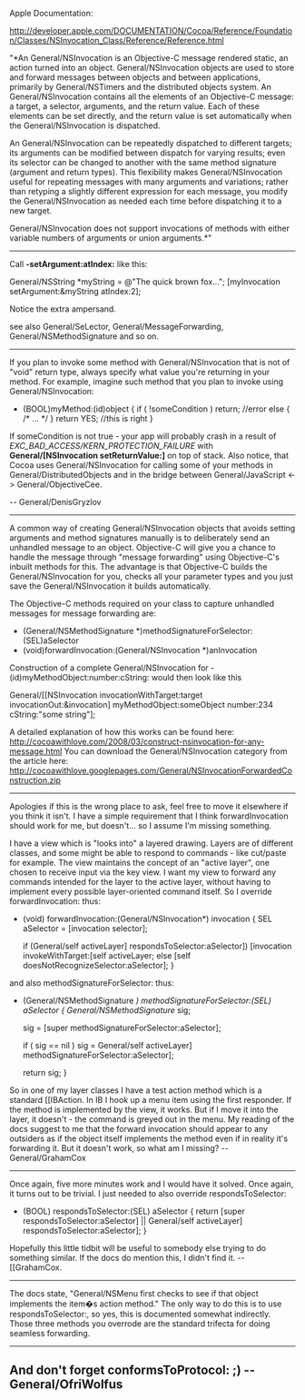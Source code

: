 Apple Documentation:

http://developer.apple.com/DOCUMENTATION/Cocoa/Reference/Foundation/Classes/NSInvocation_Class/Reference/Reference.html

"*An General/NSInvocation is an Objective-C message rendered static, an action turned into an object. General/NSInvocation objects are used to store and forward messages between objects and between applications, primarily by General/NSTimers and the distributed objects system. An General/NSInvocation contains all the elements of an Objective-C message: a target, a selector, arguments, and the return value. Each of these elements can be set directly, and the return value is set automatically when the General/NSInvocation is dispatched.

An General/NSInvocation can be repeatedly dispatched to different targets; its arguments can be modified between dispatch for varying results; even its selector can be changed to another with the same method signature (argument and return types). This flexibility makes General/NSInvocation useful for repeating messages with many arguments and variations; rather than retyping a slightly different expression for each message, you modify the General/NSInvocation as needed each time before dispatching it to a new target.

General/NSInvocation does not support invocations of methods with either variable numbers of arguments or union arguments.*"

----

Call **-setArgument:atIndex:** like this:
    
General/NSString *myString = @"The quick brown fox...";
[myInvocation setArgument:&myString atIndex:2];

Notice the extra ampersand.

see also General/SeLector, General/MessageForwarding, General/NSMethodSignature and so on.

----

If you plan to invoke some method with General/NSInvocation that is not of "void" return type, always specify what value you're returning in your method. For example, imagine such method that you plan to invoke using General/NSInvocation:

    
 - (BOOL)myMethod:(id)object {
 if ( !someCondition ) return; //error
 else 
  {
    /* ... */
  }
 return YES; //this is right
}


If someCondition is not true - your app will probably crash in a result of *EXC_BAD_ACCESS/KERN_PROTECTION_FAILURE* with **General/[NSInvocation setReturnValue:]** on top of stack. 
Also notice, that Cocoa uses General/NSInvocation for calling some of your methods in General/DistributedObjects and in the bridge between General/JavaScript <-> General/ObjectiveCee.

-- General/DenisGryzlov

----

A common way of creating General/NSInvocation objects that avoids setting arguments and method signatures manually is to deliberately send an unhandled message to an object. Objective-C will give you a chance to handle the message through "message forwarding" using Objective-C's inbuilt methods for this. The advantage is that Objective-C builds the General/NSInvocation for you, checks all your parameter types and you just save the General/NSInvocation it builds automatically.

The Objective-C methods required on your class to capture unhandled messages for message forwarding are:

    

- (General/NSMethodSignature *)methodSignatureForSelector:(SEL)aSelector
- (void)forwardInvocation:(General/NSInvocation *)anInvocation



Construction of a complete General/NSInvocation for -(id)myMethodObject:number:cString: would then look like this

    

General/[[NSInvocation invocationWithTarget:target invocationOut:&invocation]
    myMethodObject:someObject
    number:234
    cString:"some string"];



A detailed explanation of how this works can be found here: http://cocoawithlove.com/2008/03/construct-nsinvocation-for-any-message.html
You can download the General/NSInvocation category from the article here: http://cocoawithlove.googlepages.com/General/NSInvocationForwardedConstruction.zip

----

Apologies if this is the wrong place to ask, feel free to move it elsewhere if you think it isn't. I have a simple requirement that I think forwardInvocation should work for me, but doesn't... so I assume I'm missing something.

I have a view which is "looks into" a layered drawing. Layers are of different classes, and some might be able to respond to commands - like cut/paste for example. The view maintains the concept of an "active layer", one chosen to receive input via the key view. I want my view to forward any commands intended for the layer to the active layer, without having to implement every possible layer-oriented command itself. So I override forwardInvocation: thus:

    
- (void)				forwardInvocation:(General/NSInvocation*) invocation
{
	SEL aSelector = [invocation selector];
 
    if (General/self activeLayer] respondsToSelector:aSelector])
        [invocation invokeWithTarget:[self activeLayer;
    else
        [self doesNotRecognizeSelector:aSelector];
}


and also methodSignatureForSelector: thus:

    
- (General/NSMethodSignature *)	methodSignatureForSelector:(SEL) aSelector
{
	General/NSMethodSignature* sig;
	
	sig = [super methodSignatureForSelector:aSelector];
	
	if ( sig == nil )
		sig = General/self activeLayer] methodSignatureForSelector:aSelector];
		
	return sig;
}


So in one of my layer classes I have a test action method which is a standard [[IBAction. In IB I hook up a menu item using the first responder. If the method is implemented by the view, it works. But if I move it into the layer, it doesn't - the command is greyed out in the menu. My reading of the docs suggest to me that the forward invocation should appear to any outsiders as if the object itself implements the method even if in reality it's forwarding it. But it doesn't work, so what am I missing? -- General/GrahamCox

----

Once again, five more minutes work and I would have it solved. Once again, it turns out to be trivial. I just needed to also override respondsToSelector:

    
- (BOOL)				respondsToSelector:(SEL) aSelector
{
	return [super respondsToSelector:aSelector] || General/self activeLayer] respondsToSelector:aSelector];
}



Hopefully this little tidbit will be useful to somebody else trying to do something similar. If the docs do mention this, I didn't find it. -- [[GrahamCox.

----
The docs state, "General/NSMenu first checks to see if that object implements the item�s action method." The only way to do this is to use     respondsToSelector:, so yes, this is documented somewhat indirectly. Those three methods you overrode are the standard trifecta for doing seamless forwarding.

----
And don't forget     conformsToProtocol: ;)
-- General/OfriWolfus
----